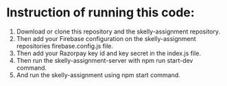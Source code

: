 # Instruction of running this code:
1. Download or clone this repository and the skelly-assignment repository.
2. Then add your Firebase configuration on the skelly-assignment repositories firebase.config.js file.
3. Then add your Razorpay key id and key secret in the index.js file.
4. Then run the skelly-assignment-server with npm run start-dev command.
5. And run the skelly-assignment using npm start command.
